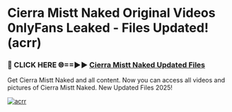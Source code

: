 # Cierra Mistt Naked Original Videos 0nlyFans Leaked - Files Updated! (acrr)

<h3>🔴 CLICK HERE 🌐==►► <a href="https://tinyurl.com/up5wt9bj" rel="nofollow">Cierra Mistt Naked Updated Files</a></h3>

Get Cierra Mistt Naked and all content. Now you can access all videos and pictures of Cierra Mistt Naked. New Updated Files 2025!

[![acrr](https://i.imgur.com/ABiUzMV.gif)](https://tinyurl.com/up5wt9bj)
